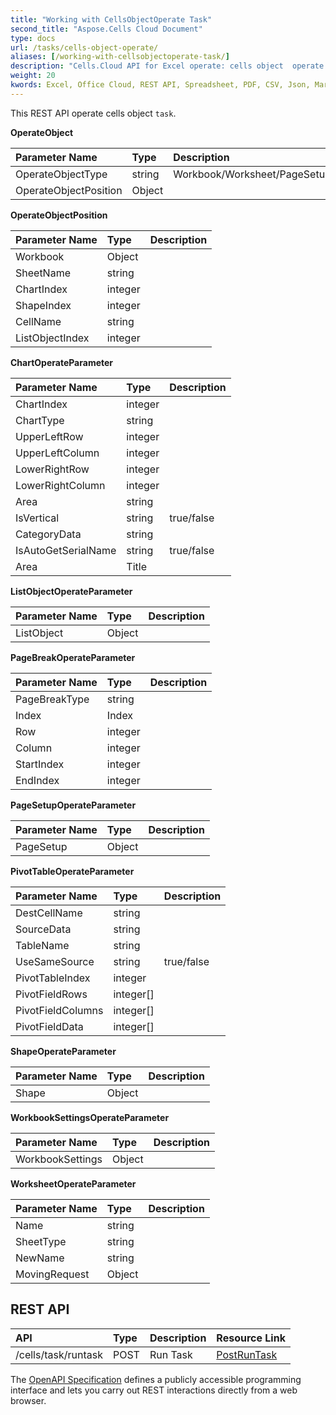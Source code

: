```yaml
---
title: "Working with CellsObjectOperate Task"
second_title: "Aspose.Cells Cloud Document"
type: docs
url: /tasks/cells-object-operate/
aliases: [/working-with-cellsobjectoperate-task/]
description: "Cells.Cloud API for Excel operate: cells object  operate task."
weight: 20
kwords: Excel, Office Cloud, REST API, Spreadsheet, PDF, CSV, Json, Markdwon, Working with CellsObjectOperate Task
---
```


This REST API operate cells object  `task`.

**OperateObject**

|Parameter Name|Type|Description|
| :- | :- | :- |
| OperateObjectType | string | Workbook/Worksheet/PageSetup/Cells/Chart/Shape/ListObject/PivotTable/WorkbookSettings/PageBreak |
| OperateObjectPosition | Object | |

**OperateObjectPosition**

|Parameter Name|Type|Description|
| :- | :- | :- |
| Workbook | Object | |
| SheetName | string | |
| ChartIndex | integer | |
| ShapeIndex | integer | |
| CellName | string | |
| ListObjectIndex | integer | |


**ChartOperateParameter**

|Parameter Name|Type|Description|
| :- | :- | :- |
| ChartIndex | integer | |
| ChartType | string | |
| UpperLeftRow | integer | |
| UpperLeftColumn | integer |  |
| LowerRightRow | integer | |
| LowerRightColumn | integer | |
| Area |string | |
| IsVertical | string | true/false |
| CategoryData |string | |
| IsAutoGetSerialName |string | true/false |
| Area |Title | |

**ListObjectOperateParameter** 

|Parameter Name|Type|Description|
| :- | :- | :- |
| ListObject | Object | |

**PageBreakOperateParameter**

|Parameter Name|Type|Description|
| :- | :- | :- |
| PageBreakType | string | |
| Index | Index | |
| Row | integer | |
| Column | integer |  |
| StartIndex | integer | |
| EndIndex | integer | |


**PageSetupOperateParameter**

|Parameter Name|Type|Description|
| :- | :- | :- |
| PageSetup | Object | |


**PivotTableOperateParameter**

|Parameter Name|Type|Description|
| :- | :- | :- |
| DestCellName | string | |
| SourceData | string | |
| TableName | string | |
| UseSameSource | string |  true/false |
| PivotTableIndex | integer | |
| PivotFieldRows | integer[] | |
| PivotFieldColumns | integer[] | |
| PivotFieldData | integer[] | |


**ShapeOperateParameter**


|Parameter Name|Type|Description|
| :- | :- | :- |
| Shape | Object | |


**WorkbookSettingsOperateParameter**


|Parameter Name|Type|Description|
| :- | :- | :- |
| WorkbookSettings | Object | |

**WorksheetOperateParameter**


|Parameter Name|Type|Description|
| :- | :- | :- |
| Name | string | |
| SheetType | string | |
| NewName | string | |
| MovingRequest | Object | |

## REST API

|**API**|**Type**|**Description**|**Resource Link**|
| :- | :- | :- | :- |
|/cells/task/runtask|POST|Run Task|[PostRunTask](https://apireference.aspose.cloud/cells/#/Task/PostRunTask)|

The [OpenAPI Specification](https://apireference.aspose.cloud/cells/#/Workbook/PostImportData) defines a publicly accessible programming interface and lets you carry out REST interactions directly from a web browser. 

